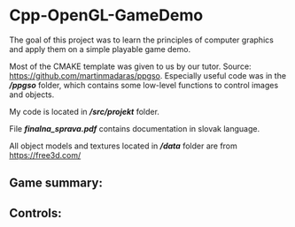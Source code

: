# Cpp-OpenGL-GameDemo

The goal of this project was to learn the principles of computer graphics and apply them on a simple playable game demo. 

Most of the CMAKE template was given to us by our tutor. Source: https://github.com/martinmadaras/ppgso. Especially useful code was in the ***/ppgso*** folder, which contains some low-level functions to control images and objects.

My code is located in ***/src/projekt*** folder.

File ***finalna_sprava.pdf*** contains documentation in slovak language.

All object models and textures located in ***/data*** folder are from https://free3d.com/

## Game summary:

## Controls:
